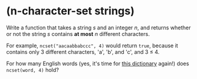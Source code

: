 # (n-character-set strings)
<div class="md"><p>Write a function that takes a string <em>s</em> and an integer <em>n</em>, and returns whether or not the string <em>s</em> contains <strong>at most</strong> <em>n</em> different characters.</p>
<p>For example, <code>ncset("aacaabbabccc", 4)</code> would return <code>true</code>, because it contains only 3 different characters, 'a', 'b', and 'c', and 3 ≤ 4.</p>
<p>For how many English words (yes, it's time for <a href="http://code.google.com/p/dotnetperls-controls/downloads/detail?name=enable1.txt">this dictionary</a> again!) does <code>ncset(word, 4)</code> hold?</p>
</div>
